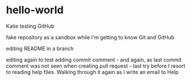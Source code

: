# hello-world
Katie testing GitHub 

fake repository as a sandbox while I'm getting to know Git and GitHub

editing README in a branch

editing again to test adding commit comment - and again, as last commit comment was not seen when creating pull request - last try before I resort to reading help files. Walking through it again as I write an email to Help
